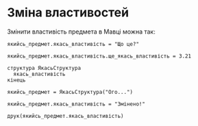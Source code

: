 # Зміна властивостей

Змінити властивість предмета в Мавці можна так:

```мавка
якийсь_предмет.якась_властивість = "Що це?"
```

```мавка
якийсь_предмет.якась_властивість.ще_якась_властивість = 3.21
```

```мавка
структура ЯкасьСтруктура
  якась_властивість
кінець

якийсь_предмет = ЯкасьСтруктура("Ого...")

якийсь_предмет.якась_властивість = "Змінено!"

друк(якийсь_предмет.якась_властивість)
```